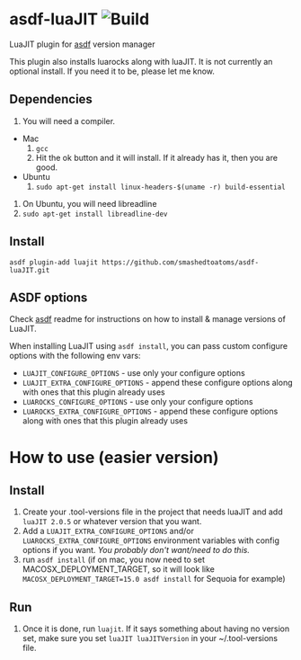 # asdf-luaJIT ![Build](https://github.com/smashedtoatoms/asdf-luaJIT/workflows/Build/badge.svg?branch=master)

LuaJIT plugin for [asdf](https://github.com/asdf-vm/asdf) version manager

This plugin also installs luarocks along with luaJIT.  It is not currently an optional install.  If you need it to be, please let me know.

## Dependencies
1. You will need a compiler.
  * Mac
    1. ```gcc```
    1. Hit the ok button and it will install.  If it already has it, then you are good.
  * Ubuntu
    1. ```sudo apt-get install linux-headers-$(uname -r) build-essential```
1. On Ubuntu, you will need libreadline
  1. ```sudo apt-get install libreadline-dev```

## Install

```
asdf plugin-add luajit https://github.com/smashedtoatoms/asdf-luaJIT.git
```

## ASDF options

Check [asdf](https://github.com/asdf-vm/asdf) readme for instructions on how to install & manage versions of LuaJIT.

When installing LuaJIT using `asdf install`, you can pass custom configure options with the following env vars:

* `LUAJIT_CONFIGURE_OPTIONS` - use only your configure options
* `LUAJIT_EXTRA_CONFIGURE_OPTIONS` - append these configure options along with ones that this plugin already uses
* `LUAROCKS_CONFIGURE_OPTIONS` - use only your configure options
* `LUAROCKS_EXTRA_CONFIGURE_OPTIONS` - append these configure options along with ones that this plugin already uses

# How to use (easier version)
## Install
1. Create your .tool-versions file in the project that needs luaJIT and add `luaJIT 2.0.5` or whatever version that you want.
2. Add a `LUAJIT_EXTRA_CONFIGURE_OPTIONS` and/or
   `LUAROCKS_EXTRA_CONFIGURE_OPTIONS` environment variables with config options
   if you want. _You probably don't want/need to do this._
3. run `asdf install` (if on mac, you now need to set MACOSX_DEPLOYMENT_TARGET,
   so it will look like `MACOSX_DEPLOYMENT_TARGET=15.0 asdf install` for Sequoia
   for example)

## Run
1. Once it is done, run `luajit`.  If it says something about having no version set, make sure you set `luaJIT luaJITVersion` in your ~/.tool-versions file.
